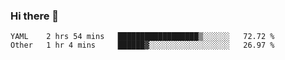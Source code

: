### Hi there 👋

<!--
**yeya24/yeya24** is a ✨ _special_ ✨ repository because its `README.md` (this file) appears on your GitHub profile.

Here are some ideas to get you started:

- 🔭 I’m currently working on ...
- 🌱 I’m currently learning ...
- 👯 I’m looking to collaborate on ...
- 🤔 I’m looking for help with ...
- 💬 Ask me about ...
- 📫 How to reach me: ...
- 😄 Pronouns: ...
- ⚡ Fun fact: ...
-->

<!--START_SECTION:waka-->

```text
YAML    2 hrs 54 mins   ██████████████████▒░░░░░░   72.72 %
Other   1 hr 4 mins     ██████▓░░░░░░░░░░░░░░░░░░   26.97 %
```

<!--END_SECTION:waka-->
